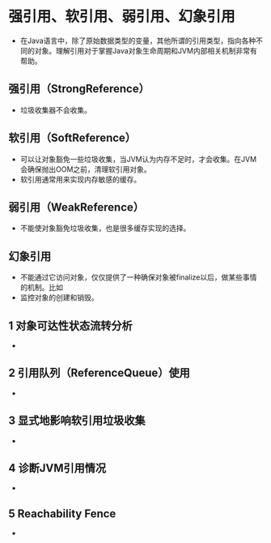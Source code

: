 # 强引用、软引用、弱引用、幻象引用
>
- 在Java语言中，除了原始数据类型的变量，其他所谓的引用类型，指向各种不同的对象。理解引用对于掌握Java对象生命周期和JVM内部相关机制非常有帮助。
>
## 强引用（StrongReference）
>
- 垃圾收集器不会收集。
>
## 软引用（SoftReference）
>
- 可以让对象豁免一些垃圾收集，当JVM认为内存不足时，才会收集。在JVM会确保抛出OOM之前，清理软引用对象。
- 软引用通常用来实现内存敏感的缓存。
>
## 弱引用（WeakReference）
>
- 不能使对象豁免垃圾收集，也是很多缓存实现的选择。
>
## 幻象引用
>
- 不能通过它访问对象，仅仅提供了一种确保对象被finalize以后，做某些事情的机制。比如
- 监控对象的创建和销毁。
>
## 1 对象可达性状态流转分析
>
-
>
## 2 引用队列（ReferenceQueue）使用
>
-
>
## 3 显式地影响软引用垃圾收集
>
-
>
## 4 诊断JVM引用情况
>
-
>
## 5 Reachability Fence
>
-
>
